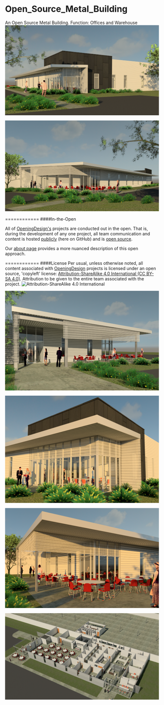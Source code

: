 # Open_Source_Metal_Building
An Open Source Metal Building.  Function: Offices and Warehouse
![](https://raw.githubusercontent.com/OpeningDesign/Open_Source_Metal_Building/master/Transfer/20150928%20-%20renderings/Open_Source_Metal_Building_Exterior.rvt_2015-Sep-28_03-00-49PM-000_Exterior_-_Main_Entry.png)


![](https://raw.githubusercontent.com/OpeningDesign/Open_Source_Metal_Building/master/Transfer/20150928%20-%20renderings/Open_Source_Metal_Building_Exterior.rvt_2015-Sep-28_03-00-49PM-000_Exterior_-_Breakroom_Entry.png)

============
####In-the-Open

All of [OpeningDesign's](http://openingdesign.com/) projects are conducted out in the open.  That is, during the development of any one project, all team communication and content is hosted [publicly](https://github.com/OpeningDesign) (here on GitHub) and is <a href="#license">open source</a>.

Our [about page](http://openingdesign.com/about/) provides a more nuanced description of this open approach.

============
####License
Per usual, unless otherwise noted, all content associated with [OpeningDesign](http://openingdesign.com) projects is licensed under an open source, 'copyleft' license: 
[Attribution-ShareAlike 4.0 International (CC BY-SA 4.0)](https://creativecommons.org/licenses/by-sa/4.0/).  Attribution to be given to the entire team associated with the project.
![Attribution-ShareAlike 4.0 International](http://i.creativecommons.org/l/by-sa/3.0/88x31.png)


![](https://raw.githubusercontent.com/OpeningDesign/Open_Source_Metal_Building/master/Transfer/20150928%20-%20renderings/Open_Source_Metal_Building_Exterior.rvt_2015-Sep-28_03-00-49PM-000_Exterior_-_Breakroom_Entrance.png)

![](https://raw.githubusercontent.com/OpeningDesign/Open_Source_Metal_Building/master/Transfer/20150928%20-%20renderings/Open_Source_Metal_Building_Exterior.rvt_2015-Sep-28_03-00-49PM-000_Exterior_-_EntryConference_Room.png)


![](https://raw.githubusercontent.com/OpeningDesign/Open_Source_Metal_Building/master/Transfer/20150928%20-%20renderings/Open_Source_Metal_Building_Exterior.rvt_2015-Sep-28_03-00-49PM-000_Exterior_-_Patio.png)

![](https://raw.githubusercontent.com/OpeningDesign/Open_Source_Metal_Building/master/Transfer/20150928%20-%20renderings/Open_Source_Metal_Building_Exterior.rvt_2015-Sep-28_03-00-49PM-000_Plan_-_Dollhouse_View_1.png)






